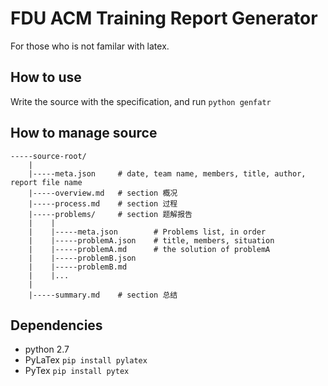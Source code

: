 FDU ACM Training Report Generator
=================================

For those who is not familar with latex.

How to use
----------

Write the source with the specification, and run `python genfatr`


How to manage source
--------------------
```
-----source-root/
    |
	|-----meta.json     # date, team name, members, title, author, report file name
	|-----overview.md   # section 概况
	|-----process.md	# section 过程
	|-----problems/		# section 题解报告
	|	 |
    |    |-----meta.json        # Problems list, in order
	|	 |-----problemA.json	# title, members, situation
	|	 |-----problemA.md		# the solution of problemA
	|	 |-----problemB.json
	|	 |-----problemB.md
	|	 |...
	|
	|-----summary.md	# section 总结
```

Dependencies
------------

*   python 2.7
*   PyLaTex     `pip install pylatex`
*   PyTex       `pip install pytex`
